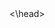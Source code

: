 <html>
<head>
<\head>
<body>
<script>
document.write(2+3);
document.wrie("hello");
<\script>
<\body>
<\html>
